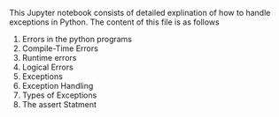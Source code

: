 This Jupyter notebook consists of detailed explination of how to handle exceptions in Python. 
The content of this file is as follows
1. Errors in the python programs
2. Compile-Time Errors
3. Runtime errors
4. Logical Errors
5. Exceptions
6. Exception Handling
7. Types of Exceptions
8. The assert Statment
